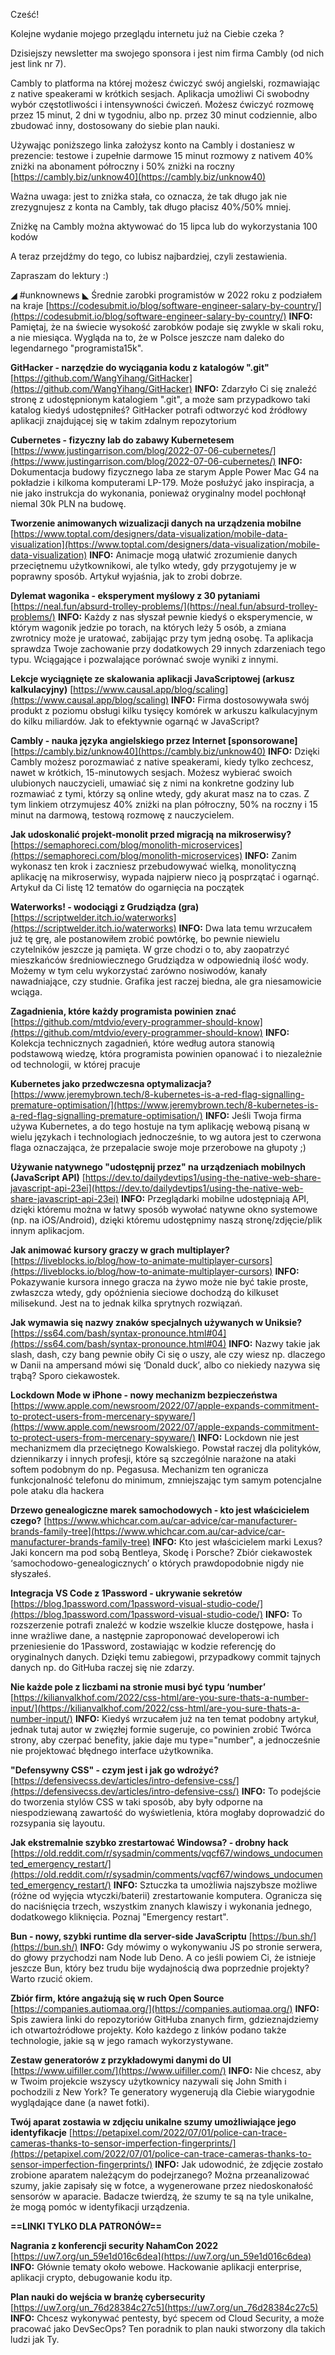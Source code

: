Cześć!

Kolejne wydanie mojego przeglądu internetu już na Ciebie czeka ?

Dzisiejszy newsletter ma swojego sponsora i jest nim firma Cambly (od nich jest link nr 7).

Cambly to platforma na której możesz ćwiczyć swój angielski, rozmawiając z native speakerami w krótkich sesjach. Aplikacja umożliwi Ci swobodny wybór częstotliwości i intensywności ćwiczeń. Możesz ćwiczyć rozmowę przez 15 minut, 2 dni w tygodniu, albo np. przez 30 minut codziennie, albo zbudować inny, dostosowany do siebie plan nauki.

Używając poniższego linka założysz konto na Cambly i dostaniesz w prezencie:
testowe i zupełnie darmowe 15 minut rozmowy z nativem
40% zniżki na abonament półroczny i 50% zniżki na roczny
[https://cambly.biz/unknow40](https://cambly.biz/unknow40)

Ważna uwaga: jest to zniżka stała, co oznacza, że tak długo jak nie zrezygnujesz z konta na Cambly, tak długo płacisz 40%/50% mniej.

Zniżkę na Cambly można aktywować do 15 lipca lub do wykorzystania 100 kodów

 

A teraz przejdźmy do tego, co lubisz najbardziej, czyli zestawienia.

Zapraszam do lektury :)

 

◢ #unknownews ◣
Średnie zarobki programistów w 2022 roku z podziałem na kraje
[https://codesubmit.io/blog/software-engineer-salary-by-country/](https://codesubmit.io/blog/software-engineer-salary-by-country/)
**INFO:** Pamiętaj, że na świecie wysokość zarobków podaje się zwykle w skali roku, a nie miesiąca. Wygląda na to, że w Polsce jeszcze nam daleko do legendarnego "programista15k".

**GitHacker - narzędzie do wyciągania kodu z katalogów ".git"**
[https://github.com/WangYihang/GitHacker](https://github.com/WangYihang/GitHacker)
**INFO:** Zdarzyło Ci się znaleźć stronę z udostępnionym katalogiem ".git", a może sam przypadkowo taki katalog kiedyś udostępniłeś? GitHacker potrafi odtworzyć kod źródłowy aplikacji znajdującej się w takim zdalnym repozytorium

**Cubernetes - fizyczny lab do zabawy Kubernetesem**
[https://www.justingarrison.com/blog/2022-07-06-cubernetes/](https://www.justingarrison.com/blog/2022-07-06-cubernetes/)
**INFO:** Dokumentacja budowy fizycznego laba ze starym Apple Power Mac G4 na pokładzie i kilkoma komputerami LP-179. Może posłużyć jako inspiracja, a nie jako instrukcja do wykonania, ponieważ oryginalny model pochłonął niemal 30k PLN na budowę.

**Tworzenie animowanych wizualizacji danych na urządzenia mobilne**
[https://www.toptal.com/designers/data-visualization/mobile-data-visualization](https://www.toptal.com/designers/data-visualization/mobile-data-visualization)
**INFO:** Animacje mogą ułatwić zrozumienie danych przeciętnemu użytkownikowi, ale tylko wtedy, gdy przygotujemy je w poprawny sposób. Artykuł wyjaśnia, jak to zrobi dobrze.

**Dylemat wagonika - eksperyment myślowy z 30 pytaniami**
[https://neal.fun/absurd-trolley-problems/](https://neal.fun/absurd-trolley-problems/)
**INFO:** Każdy z nas słyszał pewnie kiedyś o eksperymencie, w którym wagonik jedzie po torach, na których leży 5 osób, a zmiana zwrotnicy może je uratować, zabijając przy tym jedną osobę. Ta aplikacja sprawdza Twoje zachowanie przy dodatkowych 29 innych zdarzeniach tego typu. Wciągające i pozwalające porównać swoje wyniki z innymi.

**Lekcje wyciągnięte ze skalowania aplikacji JavaScriptowej (arkusz kalkulacyjny)**
[https://www.causal.app/blog/scaling](https://www.causal.app/blog/scaling)
**INFO:** Firma dostosowywała swój produkt z poziomu obsługi kilku tysięcy komórek w arkuszu kalkulacyjnym do kilku miliardów. Jak to efektywnie ogarnąć w JavaScript?

**Cambly - nauka języka angielskiego przez Internet [sponsorowane]**
[https://cambly.biz/unknow40](https://cambly.biz/unknow40)
**INFO:** Dzięki Cambly możesz porozmawiać z native speakerami, kiedy tylko zechcesz, nawet w krótkich, 15-minutowych sesjach. Możesz wybierać swoich ulubionych nauczycieli, umawiać się z nimi na konkretne godziny lub rozmawiać z tymi, którzy są online wtedy, gdy akurat masz na to czas. Z tym linkiem otrzymujesz 40% zniżki na plan półroczny, 50% na roczny i 15 minut na darmową, testową rozmowę z nauczycielem.

**Jak udoskonalić projekt-monolit przed migracją na mikroserwisy?**
[https://semaphoreci.com/blog/monolith-microservices](https://semaphoreci.com/blog/monolith-microservices)
**INFO:** Zanim wykonasz ten krok i zaczniesz przebudowywać wielką, monolityczną aplikację na mikroserwisy, wypada najpierw nieco ją posprzątać i ogarnąć. Artykuł da Ci listę 12 tematów do ogarnięcia na początek

**Waterworks! - wodociągi z Grudziądza (gra)**
[https://scriptwelder.itch.io/waterworks](https://scriptwelder.itch.io/waterworks)
**INFO:** Dwa lata temu wrzucałem już tę grę, ale postanowiłem zrobić powtórkę, bo pewnie niewielu czytelników jeszcze ją pamięta. W grze chodzi o to, aby zaopatrzyć mieszkańców średniowiecznego Grudziądza w odpowiednią ilość wody. Możemy w tym celu wykorzystać zarówno nosiwodów, kanały nawadniające, czy studnie. Grafika jest raczej biedna, ale gra niesamowicie wciąga.

**Zagadnienia, które każdy programista powinien znać**
[https://github.com/mtdvio/every-programmer-should-know](https://github.com/mtdvio/every-programmer-should-know)
**INFO:** Kolekcja technicznych zagadnień, które według autora stanowią podstawową wiedzę, która programista powinien opanować i to niezależnie od technologii, w której pracuje

**Kubernetes jako przedwczesna optymalizacja?**
[https://www.jeremybrown.tech/8-kubernetes-is-a-red-flag-signalling-premature-optimisation/](https://www.jeremybrown.tech/8-kubernetes-is-a-red-flag-signalling-premature-optimisation/)
**INFO:** Jeśli Twoja firma używa Kubernetes, a do tego hostuje na tym aplikację webową pisaną w wielu językach i technologiach jednocześnie, to wg autora jest to czerwona flaga oznaczająca, że przepalacie swoje moje przerobowe na głupoty ;)

**Używanie natywnego "udostępnij przez" na urządzeniach mobilnych (JavaScript API)**
[https://dev.to/dailydevtips1/using-the-native-web-share-javascript-api-23ei](https://dev.to/dailydevtips1/using-the-native-web-share-javascript-api-23ei)
**INFO:** Przeglądarki mobilne udostępniają API, dzięki któremu można w łatwy sposób wywołać natywne okno systemowe (np. na iOS/Android), dzięki któremu udostępnimy naszą stronę/zdjęcie/plik innym aplikacjom.

**Jak animować kursory graczy w grach multiplayer?**
[https://liveblocks.io/blog/how-to-animate-multiplayer-cursors](https://liveblocks.io/blog/how-to-animate-multiplayer-cursors)
**INFO:** Pokazywanie kursora innego gracza na żywo może nie być takie proste, zwłaszcza wtedy, gdy opóźnienia sieciowe dochodzą do kilkuset milisekund. Jest na to jednak kilka sprytnych rozwiązań.

**Jak wymawia się nazwy znaków specjalnych używanych w Uniksie?**
[https://ss64.com/bash/syntax-pronounce.html#04](https://ss64.com/bash/syntax-pronounce.html#04)
**INFO:** Nazwy takie jak slash, dash, czy bang pewnie obiły Ci się o uszy, ale czy wiesz np. dlaczego w Danii na ampersand mówi się &lsquo;Donald duck&rsquo;, albo co niekiedy nazywa się trąbą? Sporo ciekawostek.

**Lockdown Mode w iPhone - nowy mechanizm bezpieczeństwa**
[https://www.apple.com/newsroom/2022/07/apple-expands-commitment-to-protect-users-from-mercenary-spyware/](https://www.apple.com/newsroom/2022/07/apple-expands-commitment-to-protect-users-from-mercenary-spyware/)
**INFO:** Lockdown nie jest mechanizmem dla przeciętnego Kowalskiego. Powstał raczej dla polityków, dziennikarzy i innych profesji, które są szczególnie narażone na ataki softem podobnym do np. Pegasusa. Mechanizm ten ogranicza funkcjonalność telefonu do minimum, zmniejszając tym samym potencjalne pole ataku dla hackera

**Drzewo genealogiczne marek samochodowych - kto jest właścicielem czego?**
[https://www.whichcar.com.au/car-advice/car-manufacturer-brands-family-tree](https://www.whichcar.com.au/car-advice/car-manufacturer-brands-family-tree)
**INFO:** Kto jest właścicielem marki Lexus? Jaki koncern ma pod sobą Bentleya, Skodę i Porsche? Zbiór ciekawostek &lsquo;samochodowo-genealogicznych&rsquo; o których prawdopodobnie nigdy nie słyszałeś.

**Integracja VS Code z 1Password - ukrywanie sekretów**
[https://blog.1password.com/1password-visual-studio-code/](https://blog.1password.com/1password-visual-studio-code/)
**INFO:** To rozszerzenie potrafi znaleźć w kodzie wszelkie klucze dostępowe, hasła i inne wrażliwe dane, a następnie zaproponować developerowi ich przeniesienie do 1Password, zostawiając w kodzie referencję do oryginalnych danych. Dzięki temu zabiegowi, przypadkowy commit tajnych danych np. do GitHuba raczej się nie zdarzy.

**Nie każde pole z liczbami na stronie musi być typu &lsquo;number&rsquo;**
[https://kilianvalkhof.com/2022/css-html/are-you-sure-thats-a-number-input/](https://kilianvalkhof.com/2022/css-html/are-you-sure-thats-a-number-input/)
**INFO:** Kiedyś wrzucałem już na ten temat podobny artykuł, jednak tutaj autor w zwięzłej formie sugeruje, co powinien zrobić Twórca strony, aby czerpać benefity, jakie daje mu type="number", a jednocześnie nie projektować błędnego interface użytkownika.

**"Defensywny CSS" - czym jest i jak go wdrożyć?**
[https://defensivecss.dev/articles/intro-defensive-css/](https://defensivecss.dev/articles/intro-defensive-css/)
**INFO:** To podejście do tworzenia stylów CSS w taki sposób, aby były odporne na niespodziewaną zawartość do wyświetlenia, która mogłaby doprowadzić do rozsypania się layoutu.

**Jak ekstremalnie szybko zrestartować Windowsa? - drobny hack**
[https://old.reddit.com/r/sysadmin/comments/vqcf67/windows_undocumented_emergency_restart/](https://old.reddit.com/r/sysadmin/comments/vqcf67/windows_undocumented_emergency_restart/)
**INFO:** Sztuczka ta umożliwia najszybsze możliwe (różne od wyjęcia wtyczki/baterii) zrestartowanie komputera. Ogranicza się do naciśnięcia trzech, wszystkim znanych klawiszy i wykonania jednego, dodatkowego kliknięcia. Poznaj "Emergency restart".

**Bun - nowy, szybki runtime dla server-side JavaScriptu**
[https://bun.sh/](https://bun.sh/)
**INFO:** Gdy mówimy o wykonywaniu JS po stronie serwera, do głowy przychodzi nam Node lub Deno. A co jeśli powiem Ci, że istnieje jeszcze Bun, który bez trudu bije wydajnością dwa poprzednie projekty? Warto rzucić okiem.

**Zbiór firm, które angażują się w ruch Open Source**
[https://companies.autiomaa.org/](https://companies.autiomaa.org/)
**INFO:** Spis zawiera linki do repozytoriów GitHuba znanych firm, gdzieznajdziemy ich otwartoźródłowe projekty. Koło każdego z linków podano także technologie, jakie są w jego ramach wykorzystywane.

**Zestaw generatorów z przykładowymi danymi do UI**
[https://www.uifiller.com/](https://www.uifiller.com/)
**INFO:** Nie chcesz, aby w Twoim projekcie wszyscy użytkownicy nazywali się John Smith i pochodzili z New York? Te generatory wygenerują dla Ciebie wiarygodnie wyglądające dane (a nawet fotki).

**Twój aparat zostawia w zdjęciu unikalne szumy umożliwiające jego identyfikacje**
[https://petapixel.com/2022/07/01/police-can-trace-cameras-thanks-to-sensor-imperfection-fingerprints/](https://petapixel.com/2022/07/01/police-can-trace-cameras-thanks-to-sensor-imperfection-fingerprints/)
**INFO:** Jak udowodnić, że zdjęcie zostało zrobione aparatem należącym do podejrzanego? Można przeanalizować szumy, jakie zapisały się w fotce, a wygenerowane przez niedoskonałość sensorów w aparacie. Badacze twierdzą, że szumy te są na tyle unikalne, że mogą pomóc w identyfikacji urządzenia.

**==LINKI TYLKO DLA PATRONÓW==**

**Nagrania z konferencji security NahamCon 2022**
[https://uw7.org/un_59e1d016c6dea](https://uw7.org/un_59e1d016c6dea)
**INFO:** Głównie tematy około webowe. Hackowanie aplikacji enterprise, aplikacji crypto, debugowanie kodu itp.

**Plan nauki do wejścia w branżę cybersecurity**
[https://uw7.org/un_76d28384c27c5](https://uw7.org/un_76d28384c27c5)
**INFO:** Chcesz wykonywać pentesty, być specem od Cloud Security, a może pracować jako DevSecOps? Ten poradnik to plan nauki stworzony dla takich ludzi jak Ty.